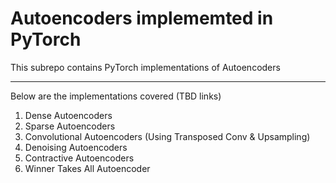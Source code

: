 # Autoencoders implememted in PyTorch
This subrepo contains PyTorch implementations of Autoencoders

---------------------------------------------------------------------------------------
Below are the implementations covered (TBD links)

1. Dense Autoencoders
2. Sparse Autoencoders
3. Convolutional Autoencoders (Using Transposed Conv & Upsampling)
4. Denoising Autoencoders
5. Contractive Autoencoders
6. Winner Takes All Autoencoder


